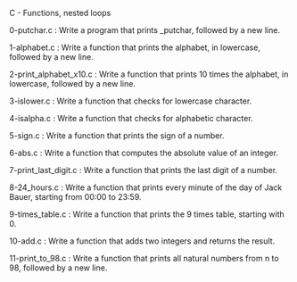 C - Functions, nested loops

0-putchar.c : Write a program that prints _putchar, followed by a new line.

1-alphabet.c : Write a function that prints the alphabet, in lowercase, followed by a new line.

2-print_alphabet_x10.c : Write a function that prints 10 times the alphabet, in lowercase, followed by a new line.

3-islower.c : Write a function that checks for lowercase character.

4-isalpha.c : Write a function that checks for alphabetic character.

5-sign.c : Write a function that prints the sign of a number.

6-abs.c : Write a function that computes the absolute value of an integer.

7-print_last_digit.c : Write a function that prints the last digit of a number.

8-24_hours.c : Write a function that prints every minute of the day of Jack Bauer, starting from 00:00 to 23:59.

9-times_table.c : Write a function that prints the 9 times table, starting with 0.

10-add.c : Write a function that adds two integers and returns the result.

11-print_to_98.c : Write a function that prints all natural numbers from n to 98, followed by a new line.
